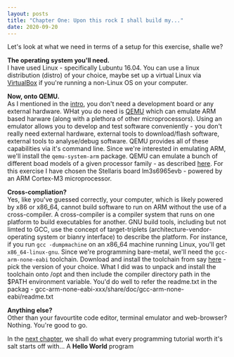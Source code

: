 ```yaml
---
layout: posts
title: "Chapter One: Upon this rock I shall build my..."
date: 2020-09-20
---
```


Let's look at what we need in terms of a setup for this exercise, shalle we?

**The operating system you'll need.**  
I have used Linux - specifically Lubuntu 16.04. You can use a linux distribution (distro) of your choice, maybe set up a virtual Linux via [VirtualBox](https://www.virtualbox.org/) if you're running a non-Linux OS on your computer.

**Now, onto QEMU.**  
As I mentioned in the [intro](https://varun-venkatesh.github.io/2020/09/19/bare-mtl-intro.html), you don't need a development board or any external hardware. WHat you do need is [QEMU](https://www.qemu.org/) which can emulate ARM based harware (along with a plethora of other microprocessors). Using an emulator allows you to develop and test software conveniently - you don't really need external hardware, external tools to download/flash software, external tools to analyse/debug software. QEMU provides all of these capabilities via it's command line. Since we're interested in emulating ARM, we'll install the ```qemu-system-arm``` package. QEMU can emulate a bunch of different boad models of a given processor family - as described [here](https://www.qemu.org/docs/master/system/target-arm.html). For this exercise I have chosen the Stellaris board lm3s6965evb - powered by an ARM Cortex-M3 microprocessor.

**Cross-compliation?**  
Yes, like you've guessed correctly, your computer, which is likely powered by x86 or x86_64, cannot build software to run on ARM without the use of a cross-compiler. A cross-compiler is a compiler system that runs on one platform to build executables for another. GNU build tools, including but not limted to GCC, use the concept of target-triplets (architecture-vendor-operating system or bianry interface) to describe the platform. For instance, if you run ```gcc -dumpmachine``` on an x86_64 machine running Linux, you'll get ```x86_64-linux-gnu```. Since we're programming bare-metal, we'll need the ```gcc-arm-none-eabi``` toolchain. Download and install the toolchain from say [here](https://developer.arm.com/tools-and-software/open-source-software/developer-tools/gnu-toolchain/gnu-rm/downloads) - pick the version of your choice. What I did was to unpack and install the toolchain onto /opt and then include the compiler directory path in the $PATH environment variable. You'd do well to refer the readme.txt in the packag - gcc-arm-none-eabi-xxx/share/doc/gcc-arm-none-eabi/readme.txt

**Anything else?**  
Other than your favourtite code editor, terminal emulator and web-browser? Nothing. You're good to go.

In the [next chapter](https://varun-venkatesh.github.io/2020/09/28/bare-mtl-chapter2.html), we shall do what every programming tutorial worth it's salt starts off with... A **Hello World** program
